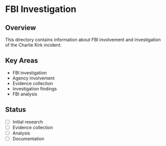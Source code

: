# FBI Investigation

## Overview
This directory contains information about FBI involvement and investigation of the Charlie Kirk incident.

## Key Areas
- FBI investigation
- Agency involvement
- Evidence collection
- Investigation findings
- FBI analysis

## Status
- [ ] Initial research
- [ ] Evidence collection
- [ ] Analysis
- [ ] Documentation